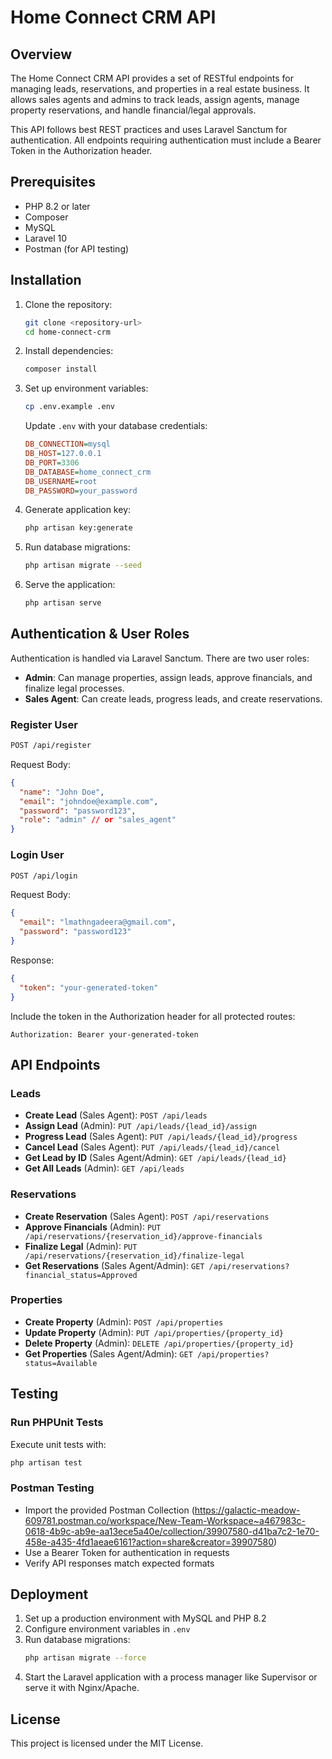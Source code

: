 # Home Connect CRM API

## Overview
The Home Connect CRM API provides a set of RESTful endpoints for managing leads, reservations, and properties in a real estate business. It allows sales agents and admins to track leads, assign agents, manage property reservations, and handle financial/legal approvals.

This API follows best REST practices and uses Laravel Sanctum for authentication. All endpoints requiring authentication must include a Bearer Token in the Authorization header.

## Prerequisites
- PHP 8.2 or later
- Composer
- MySQL
- Laravel 10
- Postman (for API testing)

## Installation
1. Clone the repository:
   ```bash
   git clone <repository-url>
   cd home-connect-crm
   ```
2. Install dependencies:
   ```bash
   composer install
   ```
3. Set up environment variables:
   ```bash
   cp .env.example .env
   ```
   Update `.env` with your database credentials:
   ```ini
   DB_CONNECTION=mysql
   DB_HOST=127.0.0.1
   DB_PORT=3306
   DB_DATABASE=home_connect_crm
   DB_USERNAME=root
   DB_PASSWORD=your_password
   ```
4. Generate application key:
   ```bash
   php artisan key:generate
   ```
5. Run database migrations:
   ```bash
   php artisan migrate --seed
   ```
6. Serve the application:
   ```bash
   php artisan serve
   ```

## Authentication & User Roles
Authentication is handled via Laravel Sanctum. There are two user roles:
- **Admin**: Can manage properties, assign leads, approve financials, and finalize legal processes.
- **Sales Agent**: Can create leads, progress leads, and create reservations.

### Register User
```bash
POST /api/register
```
Request Body:
```json
{
  "name": "John Doe",
  "email": "johndoe@example.com",
  "password": "password123",
  "role": "admin" // or "sales_agent"
}
```

### Login User
```bash
POST /api/login
```
Request Body:
```json
{
  "email": "lmathngadeera@gmail.com",
  "password": "password123"
}
```
Response:
```json
{
  "token": "your-generated-token"
}
```
Include the token in the Authorization header for all protected routes:
```
Authorization: Bearer your-generated-token
```

## API Endpoints
### Leads
- **Create Lead** (Sales Agent): `POST /api/leads`
- **Assign Lead** (Admin): `PUT /api/leads/{lead_id}/assign`
- **Progress Lead** (Sales Agent): `PUT /api/leads/{lead_id}/progress`
- **Cancel Lead** (Sales Agent): `PUT /api/leads/{lead_id}/cancel`
- **Get Lead by ID** (Sales Agent/Admin): `GET /api/leads/{lead_id}`
- **Get All Leads** (Admin): `GET /api/leads`

### Reservations
- **Create Reservation** (Sales Agent): `POST /api/reservations`
- **Approve Financials** (Admin): `PUT /api/reservations/{reservation_id}/approve-financials`
- **Finalize Legal** (Admin): `PUT /api/reservations/{reservation_id}/finalize-legal`
- **Get Reservations** (Sales Agent/Admin): `GET /api/reservations?financial_status=Approved`

### Properties
- **Create Property** (Admin): `POST /api/properties`
- **Update Property** (Admin): `PUT /api/properties/{property_id}`
- **Delete Property** (Admin): `DELETE /api/properties/{property_id}`
- **Get Properties** (Sales Agent/Admin): `GET /api/properties?status=Available`

## Testing
### Run PHPUnit Tests
Execute unit tests with:
```bash
php artisan test
```

### Postman Testing
- Import the provided Postman Collection (https://galactic-meadow-609781.postman.co/workspace/New-Team-Workspace~a467983c-0618-4b9c-ab9e-aa13ece5a40e/collection/39907580-d41ba7c2-1e70-458e-a435-4fd1aeae6161?action=share&creator=39907580)
- Use a Bearer Token for authentication in requests
- Verify API responses match expected formats

## Deployment
1. Set up a production environment with MySQL and PHP 8.2
2. Configure environment variables in `.env`
3. Run database migrations:
   ```bash
   php artisan migrate --force
   ```
4. Start the Laravel application with a process manager like Supervisor or serve it with Nginx/Apache.

## License
This project is licensed under the MIT License.
